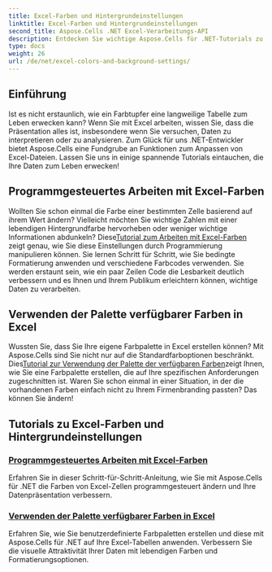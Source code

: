 ```yaml
---
title: Excel-Farben und Hintergrundeinstellungen
linktitle: Excel-Farben und Hintergrundeinstellungen
second_title: Aspose.Cells .NET Excel-Verarbeitungs-API
description: Entdecken Sie wichtige Aspose.Cells für .NET-Tutorials zu Excel-Farben und Hintergrundeinstellungen, um Ihre Datenpräsentation zu optimieren und die visuelle Attraktivität zu verbessern.
type: docs
weight: 26
url: /de/net/excel-colors-and-background-settings/
---
```

## Einführung

Ist es nicht erstaunlich, wie ein Farbtupfer eine langweilige Tabelle zum Leben erwecken kann? Wenn Sie mit Excel arbeiten, wissen Sie, dass die Präsentation alles ist, insbesondere wenn Sie versuchen, Daten zu interpretieren oder zu analysieren. Zum Glück für uns .NET-Entwickler bietet Aspose.Cells eine Fundgrube an Funktionen zum Anpassen von Excel-Dateien. Lassen Sie uns in einige spannende Tutorials eintauchen, die Ihre Daten zum Leben erwecken!

## Programmgesteuertes Arbeiten mit Excel-Farben

Wollten Sie schon einmal die Farbe einer bestimmten Zelle basierend auf ihrem Wert ändern? Vielleicht möchten Sie wichtige Zahlen mit einer lebendigen Hintergrundfarbe hervorheben oder weniger wichtige Informationen abdunkeln? Diese[Tutorial zum Arbeiten mit Excel-Farben](./working-with-excel-colors/) zeigt genau, wie Sie diese Einstellungen durch Programmierung manipulieren können. Sie lernen Schritt für Schritt, wie Sie bedingte Formatierung anwenden und verschiedene Farbcodes verwenden. Sie werden erstaunt sein, wie ein paar Zeilen Code die Lesbarkeit deutlich verbessern und es Ihnen und Ihrem Publikum erleichtern können, wichtige Daten zu verarbeiten.

## Verwenden der Palette verfügbarer Farben in Excel

 Wussten Sie, dass Sie Ihre eigene Farbpalette in Excel erstellen können? Mit Aspose.Cells sind Sie nicht nur auf die Standardfarboptionen beschränkt. Dies[Tutorial zur Verwendung der Palette der verfügbaren Farben](./using-palette-of-available-colors/)zeigt Ihnen, wie Sie eine Farbpalette erstellen, die auf Ihre spezifischen Anforderungen zugeschnitten ist. Waren Sie schon einmal in einer Situation, in der die vorhandenen Farben einfach nicht zu Ihrem Firmenbranding passten? Das können Sie ändern!

## Tutorials zu Excel-Farben und Hintergrundeinstellungen
### [Programmgesteuertes Arbeiten mit Excel-Farben](./working-with-excel-colors/)
Erfahren Sie in dieser Schritt-für-Schritt-Anleitung, wie Sie mit Aspose.Cells für .NET die Farben von Excel-Zellen programmgesteuert ändern und Ihre Datenpräsentation verbessern.
### [Verwenden der Palette verfügbarer Farben in Excel](./using-palette-of-available-colors/)
Erfahren Sie, wie Sie benutzerdefinierte Farbpaletten erstellen und diese mit Aspose.Cells für .NET auf Ihre Excel-Tabellen anwenden. Verbessern Sie die visuelle Attraktivität Ihrer Daten mit lebendigen Farben und Formatierungsoptionen.